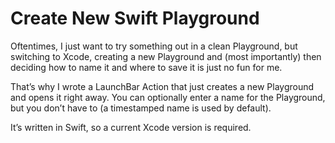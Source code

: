 Create New Swift Playground
===========================

Oftentimes, I just want to try something out in a clean Playground, but switching to Xcode, creating a new Playground and (most importantly) then deciding how to name it and where to save it is just no fun for me.

That’s why I wrote a LaunchBar Action that just creates a new Playground and opens it right away. You can optionally enter a name for the Playground, but you don’t have to (a timestamped name is used by default).

It’s written in Swift, so a current Xcode version is required.
